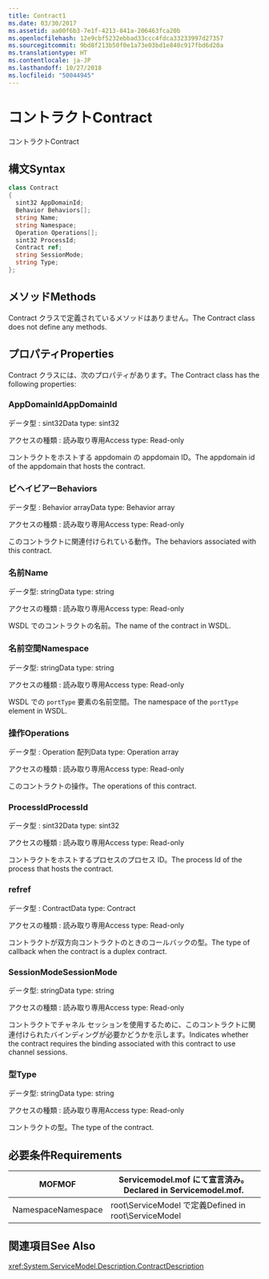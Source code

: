 ```yaml
---
title: Contract1
ms.date: 03/30/2017
ms.assetid: aa00f6b3-7e1f-4213-841a-206463fca20b
ms.openlocfilehash: 12e9cbf5232ebbad33ccc4fdca33233997d27357
ms.sourcegitcommit: 9bd8f213b50f0e1a73e03bd1e840c917fbd6d20a
ms.translationtype: HT
ms.contentlocale: ja-JP
ms.lasthandoff: 10/27/2018
ms.locfileid: "50044945"
---
```

# <a name="contract"></a><span data-ttu-id="0c422-102">コントラクト</span><span class="sxs-lookup"><span data-stu-id="0c422-102">Contract</span></span>
<span data-ttu-id="0c422-103">コントラクト</span><span class="sxs-lookup"><span data-stu-id="0c422-103">Contract</span></span>  
  
## <a name="syntax"></a><span data-ttu-id="0c422-104">構文</span><span class="sxs-lookup"><span data-stu-id="0c422-104">Syntax</span></span>  
  
```csharp
class Contract  
{  
  sint32 AppDomainId;  
  Behavior Behaviors[];  
  string Name;  
  string Namespace;  
  Operation Operations[];  
  sint32 ProcessId;  
  Contract ref;  
  string SessionMode;  
  string Type;  
};  
```  
  
## <a name="methods"></a><span data-ttu-id="0c422-105">メソッド</span><span class="sxs-lookup"><span data-stu-id="0c422-105">Methods</span></span>  
 <span data-ttu-id="0c422-106">Contract クラスで定義されているメソッドはありません。</span><span class="sxs-lookup"><span data-stu-id="0c422-106">The Contract class does not define any methods.</span></span>  
  
## <a name="properties"></a><span data-ttu-id="0c422-107">プロパティ</span><span class="sxs-lookup"><span data-stu-id="0c422-107">Properties</span></span>  
 <span data-ttu-id="0c422-108">Contract クラスには、次のプロパティがあります。</span><span class="sxs-lookup"><span data-stu-id="0c422-108">The Contract class has the following properties:</span></span>  
  
### <a name="appdomainid"></a><span data-ttu-id="0c422-109">AppDomainId</span><span class="sxs-lookup"><span data-stu-id="0c422-109">AppDomainId</span></span>  
 <span data-ttu-id="0c422-110">データ型 : sint32</span><span class="sxs-lookup"><span data-stu-id="0c422-110">Data type: sint32</span></span>  
  
 <span data-ttu-id="0c422-111">アクセスの種類 : 読み取り専用</span><span class="sxs-lookup"><span data-stu-id="0c422-111">Access type: Read-only</span></span>  
  
 <span data-ttu-id="0c422-112">コントラクトをホストする appdomain の appdomain ID。</span><span class="sxs-lookup"><span data-stu-id="0c422-112">The appdomain id of the appdomain that hosts the contract.</span></span>  
  
### <a name="behaviors"></a><span data-ttu-id="0c422-113">ビヘイビアー</span><span class="sxs-lookup"><span data-stu-id="0c422-113">Behaviors</span></span>  
 <span data-ttu-id="0c422-114">データ型 : Behavior array</span><span class="sxs-lookup"><span data-stu-id="0c422-114">Data type: Behavior array</span></span>  
  
 <span data-ttu-id="0c422-115">アクセスの種類 : 読み取り専用</span><span class="sxs-lookup"><span data-stu-id="0c422-115">Access type: Read-only</span></span>  
  
 <span data-ttu-id="0c422-116">このコントラクトに関連付けられている動作。</span><span class="sxs-lookup"><span data-stu-id="0c422-116">The behaviors associated with this contract.</span></span>  
  
### <a name="name"></a><span data-ttu-id="0c422-117">名前</span><span class="sxs-lookup"><span data-stu-id="0c422-117">Name</span></span>  
 <span data-ttu-id="0c422-118">データ型: string</span><span class="sxs-lookup"><span data-stu-id="0c422-118">Data type: string</span></span>  
  
 <span data-ttu-id="0c422-119">アクセスの種類 : 読み取り専用</span><span class="sxs-lookup"><span data-stu-id="0c422-119">Access type: Read-only</span></span>  
  
 <span data-ttu-id="0c422-120">WSDL でのコントラクトの名前。</span><span class="sxs-lookup"><span data-stu-id="0c422-120">The name of the contract in WSDL.</span></span>  
  
### <a name="namespace"></a><span data-ttu-id="0c422-121">名前空間</span><span class="sxs-lookup"><span data-stu-id="0c422-121">Namespace</span></span>  
 <span data-ttu-id="0c422-122">データ型: string</span><span class="sxs-lookup"><span data-stu-id="0c422-122">Data type: string</span></span>  
  
 <span data-ttu-id="0c422-123">アクセスの種類 : 読み取り専用</span><span class="sxs-lookup"><span data-stu-id="0c422-123">Access type: Read-only</span></span>  
  
 <span data-ttu-id="0c422-124">WSDL での `portType` 要素の名前空間。</span><span class="sxs-lookup"><span data-stu-id="0c422-124">The namespace of the `portType` element in WSDL.</span></span>  
  
### <a name="operations"></a><span data-ttu-id="0c422-125">操作</span><span class="sxs-lookup"><span data-stu-id="0c422-125">Operations</span></span>  
 <span data-ttu-id="0c422-126">データ型 : Operation 配列</span><span class="sxs-lookup"><span data-stu-id="0c422-126">Data type: Operation array</span></span>  
  
 <span data-ttu-id="0c422-127">アクセスの種類 : 読み取り専用</span><span class="sxs-lookup"><span data-stu-id="0c422-127">Access type: Read-only</span></span>  
  
 <span data-ttu-id="0c422-128">このコントラクトの操作。</span><span class="sxs-lookup"><span data-stu-id="0c422-128">The operations of this contract.</span></span>  
  
### <a name="processid"></a><span data-ttu-id="0c422-129">ProcessId</span><span class="sxs-lookup"><span data-stu-id="0c422-129">ProcessId</span></span>  
 <span data-ttu-id="0c422-130">データ型 : sint32</span><span class="sxs-lookup"><span data-stu-id="0c422-130">Data type: sint32</span></span>  
  
 <span data-ttu-id="0c422-131">アクセスの種類 : 読み取り専用</span><span class="sxs-lookup"><span data-stu-id="0c422-131">Access type: Read-only</span></span>  
  
 <span data-ttu-id="0c422-132">コントラクトをホストするプロセスのプロセス ID。</span><span class="sxs-lookup"><span data-stu-id="0c422-132">The process Id of the process that hosts the contract.</span></span>  
  
### <a name="ref"></a><span data-ttu-id="0c422-133">ref</span><span class="sxs-lookup"><span data-stu-id="0c422-133">ref</span></span>  
 <span data-ttu-id="0c422-134">データ型 : Contract</span><span class="sxs-lookup"><span data-stu-id="0c422-134">Data type: Contract</span></span>  
  
 <span data-ttu-id="0c422-135">アクセスの種類 : 読み取り専用</span><span class="sxs-lookup"><span data-stu-id="0c422-135">Access type: Read-only</span></span>  
  
 <span data-ttu-id="0c422-136">コントラクトが双方向コントラクトのときのコールバックの型。</span><span class="sxs-lookup"><span data-stu-id="0c422-136">The type of callback when the contract is a duplex contract.</span></span>  
  
### <a name="sessionmode"></a><span data-ttu-id="0c422-137">SessionMode</span><span class="sxs-lookup"><span data-stu-id="0c422-137">SessionMode</span></span>  
 <span data-ttu-id="0c422-138">データ型: string</span><span class="sxs-lookup"><span data-stu-id="0c422-138">Data type: string</span></span>  
  
 <span data-ttu-id="0c422-139">アクセスの種類 : 読み取り専用</span><span class="sxs-lookup"><span data-stu-id="0c422-139">Access type: Read-only</span></span>  
  
 <span data-ttu-id="0c422-140">コントラクトでチャネル セッションを使用するために、このコントラクトに関連付けられたバインディングが必要かどうかを示します。</span><span class="sxs-lookup"><span data-stu-id="0c422-140">Indicates whether the contract requires the binding associated with this contract to use channel sessions.</span></span>  
  
### <a name="type"></a><span data-ttu-id="0c422-141">型</span><span class="sxs-lookup"><span data-stu-id="0c422-141">Type</span></span>  
 <span data-ttu-id="0c422-142">データ型: string</span><span class="sxs-lookup"><span data-stu-id="0c422-142">Data type: string</span></span>  
  
 <span data-ttu-id="0c422-143">アクセスの種類 : 読み取り専用</span><span class="sxs-lookup"><span data-stu-id="0c422-143">Access type: Read-only</span></span>  
  
 <span data-ttu-id="0c422-144">コントラクトの型。</span><span class="sxs-lookup"><span data-stu-id="0c422-144">The type of the contract.</span></span>  
  
## <a name="requirements"></a><span data-ttu-id="0c422-145">必要条件</span><span class="sxs-lookup"><span data-stu-id="0c422-145">Requirements</span></span>  
  
|<span data-ttu-id="0c422-146">MOF</span><span class="sxs-lookup"><span data-stu-id="0c422-146">MOF</span></span>|<span data-ttu-id="0c422-147">Servicemodel.mof にて宣言済み。</span><span class="sxs-lookup"><span data-stu-id="0c422-147">Declared in Servicemodel.mof.</span></span>|  
|---------|-----------------------------------|  
|<span data-ttu-id="0c422-148">Namespace</span><span class="sxs-lookup"><span data-stu-id="0c422-148">Namespace</span></span>|<span data-ttu-id="0c422-149">root\ServiceModel で定義</span><span class="sxs-lookup"><span data-stu-id="0c422-149">Defined in root\ServiceModel</span></span>|  
  
## <a name="see-also"></a><span data-ttu-id="0c422-150">関連項目</span><span class="sxs-lookup"><span data-stu-id="0c422-150">See Also</span></span>  
 <xref:System.ServiceModel.Description.ContractDescription>
